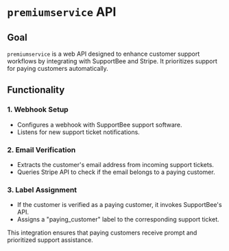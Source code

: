 # `premiumservice` API

## Goal
`premiumservice` is a web API designed to enhance customer support workflows by integrating with SupportBee and Stripe. It prioritizes support for paying customers automatically.

## Functionality

### 1. Webhook Setup
- Configures a webhook with SupportBee support software.
- Listens for new support ticket notifications.

### 2. Email Verification
- Extracts the customer's email address from incoming support tickets.
- Queries Stripe API to check if the email belongs to a paying customer.

### 3. Label Assignment
- If the customer is verified as a paying customer, it invokes SupportBee's API.
- Assigns a "paying_customer" label to the corresponding support ticket.

This integration ensures that paying customers receive prompt and prioritized support assistance.